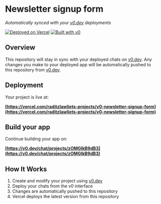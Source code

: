 # Newsletter signup form

*Automatically synced with your [v0.dev](https://v0.dev) deployments*

[![Deployed on Vercel](https://img.shields.io/badge/Deployed%20on-Vercel-black?style=for-the-badge&logo=vercel)](https://vercel.com/raditzlawliets-projects/v0-newsletter-signup-form)
[![Built with v0](https://img.shields.io/badge/Built%20with-v0.dev-black?style=for-the-badge)](https://v0.dev/chat/projects/zOMGIkB9dB3)

## Overview

This repository will stay in sync with your deployed chats on [v0.dev](https://v0.dev).
Any changes you make to your deployed app will be automatically pushed to this repository from [v0.dev](https://v0.dev).

## Deployment

Your project is live at:

**[https://vercel.com/raditzlawliets-projects/v0-newsletter-signup-form](https://vercel.com/raditzlawliets-projects/v0-newsletter-signup-form)**

## Build your app

Continue building your app on:

**[https://v0.dev/chat/projects/zOMGIkB9dB3](https://v0.dev/chat/projects/zOMGIkB9dB3)**

## How It Works

1. Create and modify your project using [v0.dev](https://v0.dev)
2. Deploy your chats from the v0 interface
3. Changes are automatically pushed to this repository
4. Vercel deploys the latest version from this repository
